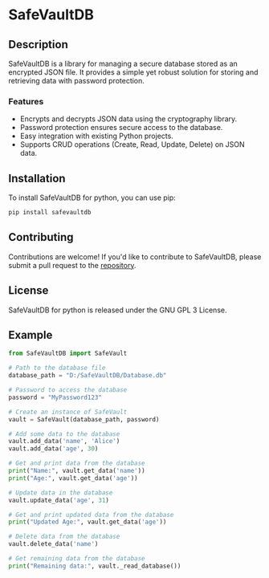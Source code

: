 # SafeVaultDB

## Description

SafeVaultDB is a library for managing a secure database stored as an encrypted JSON file. It provides a simple yet robust solution for storing and retrieving data with password protection.

### Features

- Encrypts and decrypts JSON data using the cryptography library.
- Password protection ensures secure access to the database.
- Easy integration with existing Python projects.
- Supports CRUD operations (Create, Read, Update, Delete) on JSON data.

## Installation

To install SafeVaultDB for python, you can use pip:

```bash
pip install safevaultdb
```

## Contributing
Contributions are welcome! If you'd like to contribute to SafeVaultDB, please submit a pull request to the [repository](https://github.com/RGB-CAT/SafeVaultDB-Python).

## License
SafeVaultDB for python is released under the GNU GPL 3 License.

## Example
```python
from SafeVaultDB import SafeVault

# Path to the database file
database_path = "D:/SafeVaultDB/Database.db"

# Password to access the database
password = "MyPassword123"

# Create an instance of SafeVault
vault = SafeVault(database_path, password)

# Add some data to the database
vault.add_data('name', 'Alice')
vault.add_data('age', 30)

# Get and print data from the database
print("Name:", vault.get_data('name'))
print("Age:", vault.get_data('age'))

# Update data in the database
vault.update_data('age', 31)

# Get and print updated data from the database
print("Updated Age:", vault.get_data('age'))

# Delete data from the database
vault.delete_data('name')

# Get remaining data from the database
print("Remaining data:", vault._read_database())
```